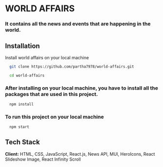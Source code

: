 # WORLD AFFAIRS
### It contains all the news and events that are happening in the world.

## Installation

Install world affairs on your local machine

```bash
  git clone https://github.com/partha7978/world-affairs.git

  cd world-affairs
```

### After installing on your local machine, you have to install all the packages that are used in this project.

```bash
  npm install
``` 

### To run this project on your local machine

```bash
  npm start
```

## Tech Stack

**Client:** HTML, CSS, JavaScript, React.js, News API, MUI, HeroIcons, React Slideshow Image, React Infinity Scroll
